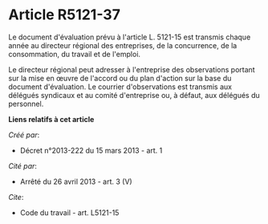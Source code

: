 # Article R5121-37

Le document d'évaluation prévu à l'article L. 5121-15 est transmis chaque année au directeur régional des entreprises, de la
concurrence, de la consommation, du travail et de l'emploi. 

Le directeur régional peut adresser à l'entreprise des observations portant sur la mise en œuvre de l'accord ou du plan
d'action sur la base du document d'évaluation. Le courrier d'observations est transmis aux délégués syndicaux et au comité
d'entreprise ou, à défaut, aux délégués du personnel.

**Liens relatifs à cet article**

_Créé par_:

  - Décret n°2013-222 du 15 mars 2013 - art. 1

_Cité par_:

  - Arrêté du 26 avril 2013 - art. 3 (V)

_Cite_:

  - Code du travail - art. L5121-15
